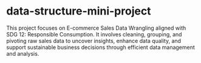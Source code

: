 # data-structure-mini-project
  This project focuses on E-commerce Sales Data Wrangling aligned with SDG 12: Responsible Consumption. It involves cleaning, grouping, and pivoting raw sales data to uncover insights, enhance data quality, and support sustainable business decisions through efficient data management and analysis.

